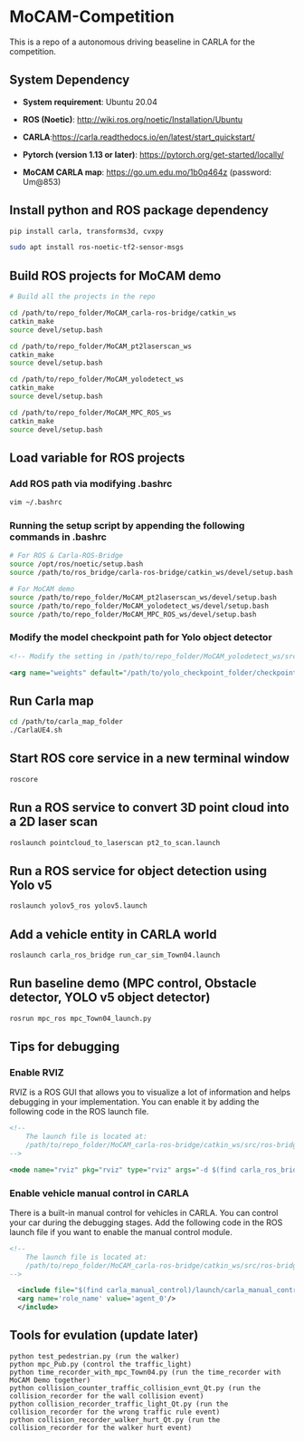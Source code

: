 # MoCAM-Competition
This is a repo of a autonomous driving beaseline in CARLA for the competition. 

## System Dependency
- **System requirement**: Ubuntu 20.04

- **ROS (Noetic)**: http://wiki.ros.org/noetic/Installation/Ubuntu

- **CARLA**:https://carla.readthedocs.io/en/latest/start_quickstart/

- **Pytorch (version 1.13 or later)**: https://pytorch.org/get-started/locally/

- **MoCAM CARLA map**: https://go.um.edu.mo/1b0q464z (password: Um@853)

## Install python and ROS package dependency
```bash
pip install carla, transforms3d, cvxpy

sudo apt install ros-noetic-tf2-sensor-msgs
```

## Build ROS projects for MoCAM demo
```bash
# Build all the projects in the repo

cd /path/to/repo_folder/MoCAM_carla-ros-bridge/catkin_ws
catkin_make
source devel/setup.bash

cd /path/to/repo_folder/MoCAM_pt2laserscan_ws
catkin_make
source devel/setup.bash

cd /path/to/repo_folder/MoCAM_yolodetect_ws
catkin_make
source devel/setup.bash

cd /path/to/repo_folder/MoCAM_MPC_ROS_ws
catkin_make
source devel/setup.bash
```

## Load variable for ROS projects 
### Add ROS path via modifying .bashrc
```bash
vim ~/.bashrc
```

### Running the setup script by appending the following commands in .bashrc
```bash
# For ROS & Carla-ROS-Bridge
source /opt/ros/noetic/setup.bash
source /path/to/ros_bridge/carla-ros-bridge/catkin_ws/devel/setup.bash

# For MoCAM demo
source /path/to/repo_folder/MoCAM_pt2laserscan_ws/devel/setup.bash
source /path/to/repo_folder/MoCAM_yolodetect_ws/devel/setup.bash
source /path/to/repo_folder/MoCAM_MPC_ROS_ws/devel/setup.bash
```
### Modify the model checkpoint path for Yolo object detector
```xml
<!-- Modify the setting in /path/to/repo_folder/MoCAM_yolodetect_ws/src/yolov5_ros/launch/yolov5.launch -->

<arg name="weights" default="/path/to/yolo_checkpoint_folder/checkpoint_name.pt"/>
```

## Run Carla map
``` bash
cd /path/to/carla_map_folder
./CarlaUE4.sh
```

## Start ROS core service in a new terminal window
```bash
roscore
```

## Run a ROS service to convert 3D point cloud into a 2D laser scan
```bash
roslaunch pointcloud_to_laserscan pt2_to_scan.launch
```

## Run a ROS service for object detection using Yolo v5
```bash
roslaunch yolov5_ros yolov5.launch
```

## Add a vehicle entity in CARLA world
```bash
roslaunch carla_ros_bridge run_car_sim_Town04.launch
```

## Run baseline demo (MPC control, Obstacle detector, YOLO v5 object detector)
```bash
rosrun mpc_ros mpc_Town04_launch.py 
```

## Tips for debugging
### Enable RVIZ
RVIZ is a ROS GUI that allows you to visualize a lot of information and helps debugging in your implementation. You can enable it by adding the following code in the ROS launch file.

```xml
<!-- 
    The launch file is located at: 
    /path/to/repo_folder/MoCAM_carla-ros-bridge/catkin_ws/src/ros-bridge/carla_ros_bridge/launch/run_car_sim_Town04.launch
-->

<node name="rviz" pkg="rviz" type="rviz" args="-d $(find carla_ros_bridge)/rviz/mpc.rviz"/>
```

### Enable vehicle manual control in CARLA
There is a built-in manual control for vehicles in CARLA. You can control your car during the debugging stages. Add the following code in the ROS launch file if you want to enable the manual control module.
```xml
<!-- 
    The launch file is located at: 
    /path/to/repo_folder/MoCAM_carla-ros-bridge/catkin_ws/src/ros-bridge/carla_ros_bridge/launch/run_car_sim_Town04.launch
-->

  <include file="$(find carla_manual_control)/launch/carla_manual_control.launch" unless="$(arg auto_control)">
  <arg name='role_name' value='agent_0'/>
  </include>
```


## Tools for evulation (update later)
```
python test_pedestrian.py (run the walker)
python mpc_Pub.py (control the traffic_light)
python time_recorder_with_mpc_Town04.py (run the time_recorder with MoCAM Demo together)
python collision_counter_traffic_collision_evnt_Qt.py (run the collision_recorder for the wall collision event)
python collision_recorder_traffic_light_Qt.py (run the collision_recorder for the wrong traffic rule event)
python collision_recorder_walker_hurt_Qt.py (run the collision_recorder for the walker hurt event)
```
